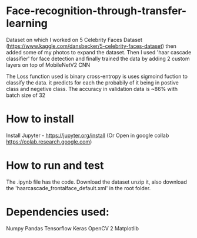 # Face-recognition-through-transfer-learning
Dataset on which I worked on 5 Celebrity Faces Dataset (https://www.kaggle.com/dansbecker/5-celebrity-faces-dataset) then added some of my photos to expand the dataset. Then I used 'haar cascade classifier' for face detection and finally trained the data by adding 2 custom layers on top of MobileNetV2 CNN

The Loss function used is binary cross-entropy is uses sigmoind fuction to classify the data. it predicts for each the probabily of it being in postive class and negetive class.
The accuracy in validation data is ~86%  with batch size of 32

How to install
========
Install Jupyter - https://jupyter.org/install (Or Open in google collab https://colab.research.google.com)

How to run and test 
================
The .ipynb file has the code. Download the dataset unzip it, also download the 'haarcascade_frontalface_default.xml' in the root folder.

Dependencies used:
============
Numpy  Pandas  Tensorflow  Keras  OpenCV 2  Matplotlib
